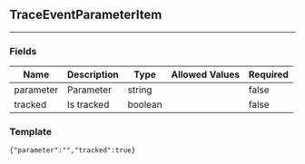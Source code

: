 ## TraceEventParameterItem
---
### Fields
| Name | Description | Type | Allowed Values | Required |
| ---- | ----------- | ---- | -------------- | -------- |
| parameter | Parameter | string |  | false |
| tracked | Is tracked | boolean |  | false |
### Template
```
{"parameter":"","tracked":true}
```
